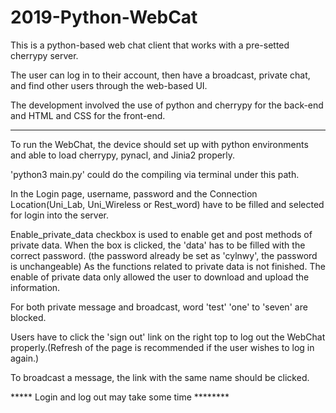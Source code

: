 # 2019-Python-WebCat



This is a python-based web chat client that works with a pre-setted cherrypy server.

The user can log in to their account, then  have a broadcast, private chat, and find other users through the web-based UI. 

The development involved the use of python and cherrypy for the back-end and HTML and CSS for the front-end.

********
To run the WebChat, the device should set up with python environments and able to load cherrypy, pynacl, and Jinia2 properly.

'python3 main.py' could do the compiling via terminal under this path.

In the Login page, username, password and the Connection Location(Uni_Lab, Uni_Wireless or Rest_word) have to be filled and selected for login into the server.

Enable_private_data checkbox is used to enable get and post methods of private data. When the box is clicked, the 'data' has to be filled with the correct password. (the password already be set as 'cylnwy', the password is unchangeable) As the functions related to private data is not finished. The enable of private data only allowed the user to download and upload the information.

For both private message and broadcast, word 'test' 'one' to 'seven' are blocked.

Users have to click the 'sign out' link on the right top to log out the WebChat properly.(Refresh of the page is recommended if the user wishes to log in again.)

To broadcast a message, the link with the same name should be clicked.


***** Login and log out may take some time ********
